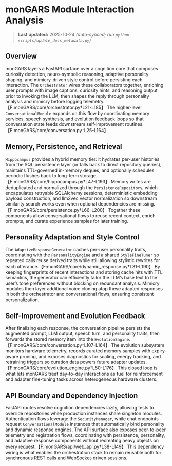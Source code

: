 # monGARS Module Interaction Analysis

> **Last updated:** 2025-10-24 _(auto-synced; run `python scripts/update_docs_metadata.py`)_

## Overview
monGARS layers a FastAPI surface over a cognition core that composes curiosity detection, neuro-symbolic reasoning, adaptive personality shaping, and mimicry-driven style control before persisting each interaction. The `Orchestrator` wires these collaborators together, enriching user prompts with image captions, curiosity hints, and reasoning output prior to invoking the LLM, then shapes the reply through personality analysis and mimicry before logging telemetry.【F:monGARS/core/orchestrator.py†L21-L185】 The higher-level `ConversationalModule` expands on this flow by coordinating memory services, speech synthesis, and evolution feedback loops so that conversation state feeds downstream self-improvement routines.【F:monGARS/core/conversation.py†L25-L164】

## Memory, Persistence, and Retrieval
`Hippocampus` provides a hybrid memory tier: it hydrates per-user histories from the SQL persistence layer (or falls back to direct repository queries), maintains TTL-governed in-memory deques, and optionally schedules periodic flushes back to long-term storage.【F:monGARS/core/hippocampus.py†L47-L193】 Memory writes are deduplicated and normalized through the `PersistenceRepository`, which encapsulates retryable SQLAlchemy sessions, deterministic embedding payload construction, and llm2vec vector normalization so downstream similarity search works even when optional dependencies are missing.【F:monGARS/core/persistence.py†L66-L200】 Together these components allow conversational flows to reuse recent context, enrich prompts, and curate experience samples for later training.

## Personality Adaptation and Style Control
The `AdaptiveResponseGenerator` caches per-user personality traits, coordinating with the `PersonalityEngine` and a shared `StyleFineTuner` so repeated calls reuse derived traits while still allowing stylistic rewrites for each utterance.【F:monGARS/core/dynamic_response.py†L31-L190】 By keeping fingerprints of recent interactions and storing cache hits with TTL semantics, the generator can efficiently tailor the LLM’s base text to the user’s tone preferences without blocking on redundant analysis. Mimicry modules then layer additional voice cloning atop these adapted responses in both the orchestrator and conversational flows, ensuring consistent personalization.

## Self-Improvement and Evolution Feedback
After finalizing each response, the conversation pipeline persists the augmented prompt, LLM output, speech turn, and personality traits, then forwards the stored memory item into the `EvolutionEngine`.【F:monGARS/core/conversation.py†L107-L164】 The evolution subsystem monitors hardware telemetry, records curated memory samples with expiry-aware pruning, and exposes diagnostics for scaling, energy tracking, and retraining triggers so curation data powers future adapter updates.【F:monGARS/core/evolution_engine.py†L50-L176】 This closed loop is what lets monGARS treat day-to-day interactions as fuel for reinforcement and adapter fine-tuning tasks across heterogeneous hardware clusters.

## API Boundary and Dependency Injection
FastAPI routes resolve cognition dependencies lazily, allowing tests to override repositories while production instances share singleton modules. Authentication flows leverage the `SecurityManager`, while chat endpoints request `ConversationalModule` instances that automatically bind personality and dynamic response engines. The API surface also exposes peer-to-peer telemetry and registration flows, coordinating with persistence, personality, and adaptive response components without recreating heavy objects on every request.【F:monGARS/api/web_api.py†L38-L149】 This dependency wiring is what enables the orchestration stack to remain reusable both for synchronous REST calls and WebSocket-driven sessions.
